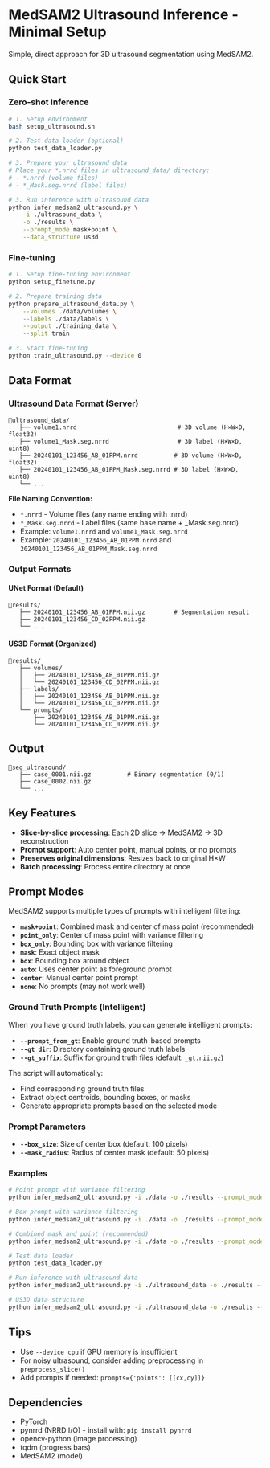 # MedSAM2 Ultrasound Inference - Minimal Setup

Simple, direct approach for 3D ultrasound segmentation using MedSAM2.

## Quick Start

### Zero-shot Inference

```bash
# 1. Setup environment
bash setup_ultrasound.sh

# 2. Test data loader (optional)
python test_data_loader.py

# 3. Prepare your ultrasound data
# Place your *.nrrd files in ultrasound_data/ directory:
# - *.nrrd (volume files)
# - *_Mask.seg.nrrd (label files)

# 3. Run inference with ultrasound data
python infer_medsam2_ultrasound.py \
    -i ./ultrasound_data \
    -o ./results \
    --prompt_mode mask+point \
    --data_structure us3d
```

### Fine-tuning

```bash
# 1. Setup fine-tuning environment
python setup_finetune.py

# 2. Prepare training data
python prepare_ultrasound_data.py \
    --volumes ./data/volumes \
    --labels ./data/labels \
    --output ./training_data \
    --split train

# 3. Start fine-tuning
python train_ultrasound.py --device 0
```

## Data Format

### Ultrasound Data Format (Server)
```
📂ultrasound_data/
   ├── volume1.nrrd                            # 3D volume (H×W×D, float32)
   ├── volume1_Mask.seg.nrrd                   # 3D label (H×W×D, uint8)
   ├── 20240101_123456_AB_01PPM.nrrd          # 3D volume (H×W×D, float32)
   ├── 20240101_123456_AB_01PPM_Mask.seg.nrrd # 3D label (H×W×D, uint8)
   └── ...
```

**File Naming Convention:**
- `*.nrrd` - Volume files (any name ending with .nrrd)
- `*_Mask.seg.nrrd` - Label files (same base name + _Mask.seg.nrrd)
- Example: `volume1.nrrd` and `volume1_Mask.seg.nrrd`
- Example: `20240101_123456_AB_01PPM.nrrd` and `20240101_123456_AB_01PPM_Mask.seg.nrrd`

### Output Formats

#### UNet Format (Default)
```
📂results/
   ├── 20240101_123456_AB_01PPM.nii.gz        # Segmentation result
   ├── 20240101_123456_CD_02PPM.nii.gz
   └── ...
```

#### US3D Format (Organized)
```
📂results/
   ├── volumes/
   │   ├── 20240101_123456_AB_01PPM.nii.gz
   │   └── 20240101_123456_CD_02PPM.nii.gz
   ├── labels/
   │   ├── 20240101_123456_AB_01PPM.nii.gz
   │   └── 20240101_123456_CD_02PPM.nii.gz
   └── prompts/
       ├── 20240101_123456_AB_01PPM.nii.gz
       └── 20240101_123456_CD_02PPM.nii.gz
```

## Output

```
📂seg_ultrasound/
   ├── case_0001.nii.gz          # Binary segmentation (0/1)
   ├── case_0002.nii.gz
   └── ...
```

## Key Features

- **Slice-by-slice processing**: Each 2D slice → MedSAM2 → 3D reconstruction
- **Prompt support**: Auto center point, manual points, or no prompts
- **Preserves original dimensions**: Resizes back to original H×W
- **Batch processing**: Process entire directory at once

## Prompt Modes

MedSAM2 supports multiple types of prompts with intelligent filtering:

- **`mask+point`**: Combined mask and center of mass point (recommended)
- **`point_only`**: Center of mass point with variance filtering
- **`box_only`**: Bounding box with variance filtering
- **`mask`**: Exact object mask
- **`box`**: Bounding box around object
- **`auto`**: Uses center point as foreground prompt
- **`center`**: Manual center point prompt
- **`none`**: No prompts (may not work well)

### Ground Truth Prompts (Intelligent)

When you have ground truth labels, you can generate intelligent prompts:

- **`--prompt_from_gt`**: Enable ground truth-based prompts
- **`--gt_dir`**: Directory containing ground truth labels
- **`--gt_suffix`**: Suffix for ground truth files (default: `_gt.nii.gz`)

The script will automatically:
- Find corresponding ground truth files
- Extract object centroids, bounding boxes, or masks
- Generate appropriate prompts based on the selected mode

### Prompt Parameters

- **`--box_size`**: Size of center box (default: 100 pixels)
- **`--mask_radius`**: Radius of center mask (default: 50 pixels)

### Examples

```bash
# Point prompt with variance filtering
python infer_medsam2_ultrasound.py -i ./data -o ./results --prompt_mode point_only

# Box prompt with variance filtering
python infer_medsam2_ultrasound.py -i ./data -o ./results --prompt_mode box_only

# Combined mask and point (recommended)
python infer_medsam2_ultrasound.py -i ./data -o ./results --prompt_mode mask+point

# Test data loader
python test_data_loader.py

# Run inference with ultrasound data
python infer_medsam2_ultrasound.py -i ./ultrasound_data -o ./results --prompt_mode mask+point

# US3D data structure
python infer_medsam2_ultrasound.py -i ./ultrasound_data -o ./results --data_structure us3d --prompt_mode mask+point
```

## Tips

- Use `--device cpu` if GPU memory is insufficient
- For noisy ultrasound, consider adding preprocessing in `preprocess_slice()`
- Add prompts if needed: `prompts={'points': [[cx,cy]]}`

## Dependencies

- PyTorch
- pynrrd (NRRD I/O) - install with: `pip install pynrrd`
- opencv-python (image processing)
- tqdm (progress bars)
- MedSAM2 (model) 